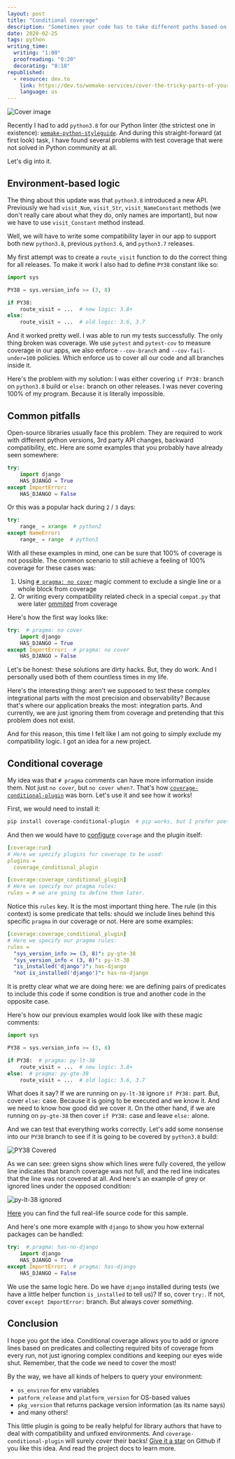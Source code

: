 ```yaml
---
layout: post
title: "Conditional coverage"
description: "Sometimes your code has to take different paths based on the external environment. Make sure that your coverage follows it smoothly."
date: 2020-02-25
tags: python
writing_time:
  writing: "1:00"
  proofreading: "0:20"
  decorating: "0:10"
republished:
  - resource: dev.to
    link: https://dev.to/wemake-services/cover-the-tricky-parts-of-your-code-24m6
    language: us
---
```


![Cover image](https://dev-to-uploads.s3.amazonaws.com/i/c8c6rwydi6jnjs54vixi.png)

Recently I had to add `python3.8` for our Python linter (the strictest one in existence): [`wemake-python-styleguide`](https://github.com/wemake-services/wemake-python-styleguide). And during this straight-forward (at first look) task, I have found several problems with test coverage that were not solved in Python community at all.

Let's dig into it.


## Environment-based logic

The thing about this update was that `python3.8` introduced a new API.
Previously we had `visit_Num`, `visit_Str`, `visit_NameConstant` methods (we don't really care about what they do, only names are important), but now we have to use `visit_Constant` method instead.

Well, we will have to write some compatibility layer in our app to support both new `python3.8`, previous `python3.6`, and `python3.7` releases.

My first attempt was to create a `route_visit` function to do the correct thing for all releases. To make it work I also had to define `PY38` constant like so:

```python
import sys

PY38 = sys.version_info >= (3, 8)

if PY38:
    route_visit = ...  # new logic: 3.8+
else:
    route_visit = ...  # old logic: 3.6, 3.7
```

And it worked pretty well. I was able to run my tests successfully. The only thing broken was coverage. We use `pytest` and `pytest-cov` to measure coverage in our apps, we also enforce `--cov-branch` and `--cov-fail-under=100` policies. Which enforce us to cover all our code and all branches inside it.

Here's the problem with my solution: I was either covering `if PY38:` branch on `python3.8` build or `else:` branch on other releases. I was never covering 100% of my program. Because it is literally impossible.


## Common pitfalls

Open-source libraries usually face this problem. They are required to work with different python versions, 3rd party API changes, backward compatibility, etc. Here are some examples that you probably have already seen somewhere:

```python
try:
    import django
    HAS_DJANGO = True
except ImportError:
    HAS_DJANGO = False
```

Or this was a popular hack during `2` / `3` days:

```python
try:
    range_ = xrange  # python2
except NameError:
    range_ = range  # python3
```

With all these examples in mind, one can be sure that 100% of coverage is not possible.
The common scenario to still achieve a feeling of 100% coverage for these cases was:

1. Using [`# pragma: no cover`](https://coverage.readthedocs.io/en/stable/excluding.html) magic comment to exclude a single line or a whole block from coverage
2. Or writing every compatibility related check in a special `compat.py` that were later [ommited](https://coverage.readthedocs.io/en/stable/source.html#execution) from coverage

Here's how the first way looks like:

```python
try:  # pragma: no cover
    import django
    HAS_DJANGO = True
except ImportError:  # pragma: no cover
    HAS_DJANGO = False
```

Let's be honest: these solutions are dirty hacks. But, they do work. And I personally used both of them countless times in my life.

Here's the interesting thing: aren't we supposed to test these complex integrational parts with the most precision and observability? Because that's where our application breaks the most: integration parts. And currently, we are just ignoring them from coverage and pretending that this problem does not exist.

And for this reason, this time I felt like I am not going to simply exclude my compatibility logic. I got an idea for a new project.


## Conditional coverage

My idea was that `# pragma` comments can have more information inside them. Not just `no cover`, but `no cover when?`. That's how [`coverage-conditional-plugin`](https://github.com/wemake-services/coverage-conditional-plugin) was born. Let's use it and see how it works!

First, we would need to install it:

```bash
pip install coverage-conditional-plugin  # pip works, but I prefer poetry
```

And then we would have to [configure](https://coverage.readthedocs.io/en/coverage-5.0.3/config.html) `coverage` and the plugin itself:

```yaml
[coverage:run]
# Here we specify plugins for coverage to be used:
plugins =
  coverage_conditional_plugin

[coverage:coverage_conditional_plugin]
# Here we specify our pragma rules:
rules = # we are going to define them later.
```

Notice this `rules` key. It is the most important thing here. The rule (in this context) is some predicate that tells: should we include lines behind this specific `pragma` in our coverage or not. Here are some examples:

```yaml
[coverage:coverage_conditional_plugin]
# Here we specify our pragma rules:
rules =
  "sys_version_info >= (3, 8)": py-gte-38
  "sys_version_info < (3, 8)": py-lt-38
  "is_installed('django')": has-django
  "not is_installed('django')": has-no-django
```

It is pretty clear what we are doing here: we are defining pairs of predicates to include this code if some condition is true and another code in the opposite case.

Here's how our previous examples would look like with these magic comments:

```python
import sys

PY38 = sys.version_info >= (3, 8)

if PY38:  # pragma: py-lt-38
    route_visit = ...  # new logic: 3.8+
else:  # pragma: py-gte-38
    route_visit = ...  # old logic: 3.6, 3.7
```

What does it say? If we are running on `py-lt-38` ignore `if PY38:` part. But, cover `else:` case. Because it is going to be executed and we know it. And we need to know how good did we cover it. On the other hand, if we are running on `py-gte-38` then cover `if PY38:` case and leave `else:` alone.

And we can test that everything works correctly. Let's add some nonsense into our `PY38` branch to see if it is going to be covered by `python3.8` build:

![PY38 Covered](https://dev-to-uploads.s3.amazonaws.com/i/ul5t9zxjc5omzvu16qxn.png)

As we can see: green signs show which lines were fully covered, the yellow line indicates that branch coverage was not full, and the red line indicates that the line was not covered at all. And here's an example of grey or ignored lines under the opposed condition:

![py-lt-38 ignored](https://dev-to-uploads.s3.amazonaws.com/i/ebcok1i4wgmxftez0sjy.png)

[Here](https://github.com/wemake-services/wemake-python-styleguide/blob/master/wemake_python_styleguide/compat/routing.py) you can find the full real-life source code for this sample.

And here's one more example with `django` to show you how external packages can be handled:

```python
try:  # pragma: has-no-django
    import django
    HAS_DJANGO = True
except ImportError:  # pragma: has-django
    HAS_DJANGO = False
```

We use the same logic here. Do we have `django` installed during tests (we have a little helper function `is_installed` to tell us)? If so, cover `try:`. If not, cover `except ImportError:` branch. But always cover *something*.


## Conclusion

I hope you got the idea. Conditional coverage allows you to add or ignore lines based on predicates and collecting required bits of coverage from every run, not just ignoring complex conditions and keeping our eyes wide shut. Remember, that the code we need to cover the most!

By the way, we have all kinds of helpers to query your environment:

- `os_environ` for env variables
- `patform_release` and `platform_version` for OS-based values
- `pkg_version` that returns package version information (as its name says)
- and many others!

This little plugin is going to be really helpful for library authors that have to deal with compatibility and unfixed environments. And `coverage-conditional-plugin` will surely *cover* their backs! [Give it a star](https://github.com/wemake-services/coverage-conditional-plugin) on Github if you like this idea. And read the project docs to learn more.
